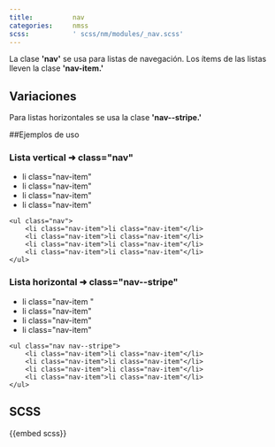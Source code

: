 ```yaml
---
title:          nav
categories:     nmss
scss:           ' scss/nm/modules/_nav.scss'
---
```


La clase __'nav'__ se usa para listas de navegación. Los ítems de las listas lleven la clase __'nav-item.'__

## Variaciones

Para listas horizontales se usa la clase __'nav--stripe.'__

##Ejemplos de uso

### Lista vertical ➜ class="nav"

<ul class="nav">
	<li class="nav-item">li class="nav-item"</li>
	<li class="nav-item">li class="nav-item"</li>
	<li class="nav-item">li class="nav-item"</li>
	<li class="nav-item">li class="nav-item"</li>
</ul>


```
<ul class="nav">
	<li class="nav-item">li class="nav-item"</li>
	<li class="nav-item">li class="nav-item"</li>
	<li class="nav-item">li class="nav-item"</li>
	<li class="nav-item">li class="nav-item"</li>
</ul>
```
### Lista horizontal ➜ class="nav--stripe"
<ul class="nav nav--stripe">
	<li class="nav-item">li class="nav-item "</li>
	<li class="nav-item">li class="nav-item"</li>
	<li class="nav-item">li class="nav-item"</li>
	<li class="nav-item">li class="nav-item"</li>
</ul>

```
<ul class="nav nav--stripe">
	<li class="nav-item">li class="nav-item"</li>
	<li class="nav-item">li class="nav-item"</li>
	<li class="nav-item">li class="nav-item"</li>
	<li class="nav-item">li class="nav-item"</li>
</ul>
```




## SCSS
{{embed scss}}
